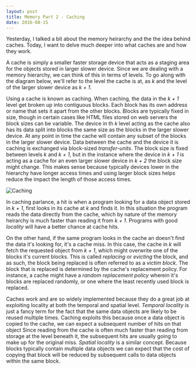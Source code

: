 ```yaml
---
layout: post
title: Memory Part 2 - Caching
date: 2016-08-15
---
```


Yesterday, I talked a bit about the memory heirarchy and the the idea behind caches. Today, I want to delve much deeper into
what caches are and how they work.


A cache is simply a smaller faster storage device that acts as a staging area for the objects stored in larger slower device.
Since we are dealing with a memory hierarchy, we can think of this in terms of levels. To go along with the diagram below, we'll
refer to the level the cache is at, as _k_ and the level of the larger slower device as _k + 1_.


Using a cache is known as caching. When caching, the  data in the _k + 1_ level get broken up into contiguous blocks.
Each block has its own address or name that sets it apart from the other blocks. Blocks are typically fixed in size, though
in certain cases like HTML files stored on web servers the block sizes can be variable. The device in th _k_ level acting as
the cache also has its data split into blocks the same size as the blocks in the larger slower device. At any point in time
the cache will contain any subset of the blocks in the larger slower device. Data between the cache and the device it is
caching is exchanged via block-sized _transfer-units_. The block size is fixed between levels _k_ and _k + 1_,
but in the instance where the device in _k + 1_ is acting as a cache for an even larger slower device in _k + 2_ the block size might
change. This makes sense because typically devices lower in the hierarchy have longer access times and using larger block sizes
helps reduce the impact the length of those access times.

![Caching](http://image.slidesharecdn.com/memory-hierarchy3450/95/memory-hierarchy-40-728.jpg?cb=1271312831)

In caching parlance, a hit is when a program looking for a data object stored in _k + 1_, first looks in its cache at _k_
and finds it. In this situation the program reads the data directly from the cache, which by nature of the memory heirarchy is
much faster than reading it from _k + 1_. Programs with good _locality_ will have a better chance at cache hits.


On the other hand, if the same program looks in the cache an doesn't find the data it's looking for, it's a cache miss. In this
case, the cache in  _k_ will fetch the requested object from _k + 1_, which might overwrite one of the blocks it's current blocks.
This is called _replacing_ or _evicting_ the block, and as such, the block being replaced is often referred to as a _victim block_.
The block that is replaced is determined by the cache's replacement policy. For instance, a cache might have a
_random replacement policy_ wherein it's blocks are replaced randomly, or one where the least recently used block is replaced.


Caches work and are so widely implemented because they do a great job at exploiting locality at both the temporal and spatial
level. _Temporal locality_ is just a fancy term for the fact that the same data objects are likely to be reused multiple times.
Caching exploits this because once a data object is copied to the cache, we can expect a subsequent number of hits on that object
Since reading from the cache is often much faster than reading from storage at the level beneath it, the subsequent hits are usually
going to make up for the original miss. _Spatial locality_ is a similar concept. Because blocks typically contain multiple data
objects we can expect that the cost of copying that block will be reduced by subsequent calls to data objects within the same block.
